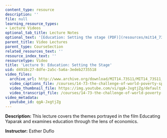 ```yaml
---
content_type: resource
description: ''
file: null
learning_resource_types:
- Lecture Videos
optional_tab_title: Lecture Notes
optional_text: '[Education: Setting the stage (PDF)](resources/mit14_73s11_lec9_slides)'
parent_title: Video Lectures
parent_type: CourseSection
related_resources_text: ''
resource_index_text: ''
resourcetype: Video
title: 'Lecture 9: Education: Setting the Stage'
uid: d4918c27-8dfe-2a5c-5a6a-3edeb2735518
video_files:
  archive_url: http://www.archive.org/download/MIT14.73S11/MIT14_73S11_lec09_300k.mp4
  video_captions_file: /courses/14-73-the-challenge-of-world-poverty-spring-2011/98c39e6bfc3756dba5753f02495eee3f_qgA-JxgtjZg.vtt
  video_thumbnail_file: https://img.youtube.com/vi/qgA-JxgtjZg/default.jpg
  video_transcript_file: /courses/14-73-the-challenge-of-world-poverty-spring-2011/c40012db8a55c7737c04de87d71eb7cb_qgA-JxgtjZg.pdf
video_metadata:
  youtube_id: qgA-JxgtjZg
---
```


**Description:** This lecture covers the themes portrayed in the film Educating Yaparak and examines education through the lens of economics.

**Instructor:** Esther Duflo